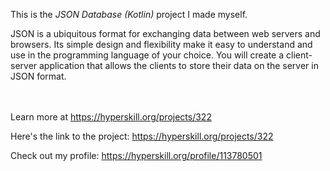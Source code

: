 This is the *JSON Database (Kotlin)* project I made myself.


<p>JSON is a ubiquitous format for exchanging data between web servers and browsers. Its simple design and flexibility make it easy to understand and use in the programming language of your choice. You will create a client-server application that allows the clients to store their data on the server in JSON format.</p><br/><br/>Learn more at <a href="https://hyperskill.org/projects/322?utm_source=ide&utm_medium=ide&utm_campaign=ide&utm_content=project-card">https://hyperskill.org/projects/322</a>

Here's the link to the project: https://hyperskill.org/projects/322

Check out my profile: https://hyperskill.org/profile/113780501